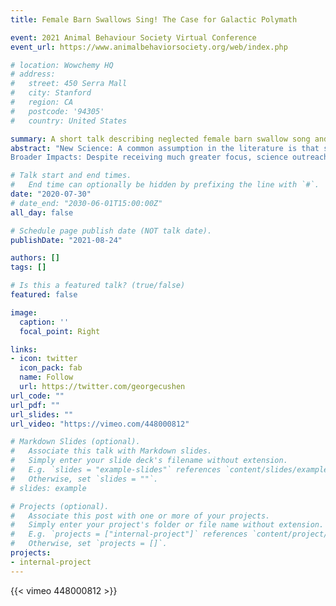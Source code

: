 ```yaml
---
title: Female Barn Swallows Sing! The Case for Galactic Polymath

event: 2021 Animal Behaviour Society Virtual Conference
event_url: https://www.animalbehaviorsociety.org/web/index.php

# location: Wowchemy HQ
# address:
#   street: 450 Serra Mall
#   city: Stanford
#   region: CA
#   postcode: '94305'
#   country: United States

summary: A short talk describing neglected female barn swallow song and my motivation for starting an education studio to connect scientists to K-12 classrooms.
abstract: "New Science: A common assumption in the literature is that sexual dimorphism in signals is driven by female mate preference for elaborate male traits. In contrast, we report female song for the first time in a widely studied bird (barn swallows) and show that contemporary selection on female, not male, traits predicts patterns of dimorphism across acoustic and visual phenotypes. 
Broader Impacts: Despite receiving much greater focus, science outreach efforts usually involve a lot of heavy lifting for individual researchers and little return on investment. Particularly in the potentially high impact K-12 formal school setting, where every citizen is held accountable for material to earn letter grades, scientists have little access to classrooms or understanding of the complex standards requirements of teachers. In my unique postdoc position as the Resident Scientist at a Nashville middle school, I get to dedicate most of my time to building and teaching curricula with teachers. I will outline 4 interdisciplinary, standards-aligned lessons based on the above work and describe how I plan to make it orders of magnitude easier for scientists to achieve real impact in formal classrooms."

# Talk start and end times.
#   End time can optionally be hidden by prefixing the line with `#`.
date: "2020-07-30"
# date_end: "2030-06-01T15:00:00Z"
all_day: false

# Schedule page publish date (NOT talk date).
publishDate: "2021-08-24"

authors: []
tags: []

# Is this a featured talk? (true/false)
featured: false

image:
  caption: ''
  focal_point: Right

links:
- icon: twitter
  icon_pack: fab
  name: Follow
  url: https://twitter.com/georgecushen
url_code: ""
url_pdf: ""
url_slides: ""
url_video: "https://vimeo.com/448000812"

# Markdown Slides (optional).
#   Associate this talk with Markdown slides.
#   Simply enter your slide deck's filename without extension.
#   E.g. `slides = "example-slides"` references `content/slides/example-slides.md`.
#   Otherwise, set `slides = ""`.
# slides: example

# Projects (optional).
#   Associate this post with one or more of your projects.
#   Simply enter your project's folder or file name without extension.
#   E.g. `projects = ["internal-project"]` references `content/project/deep-learning/index.md`.
#   Otherwise, set `projects = []`.
projects:
- internal-project
---
```


{{< vimeo 448000812 >}}
